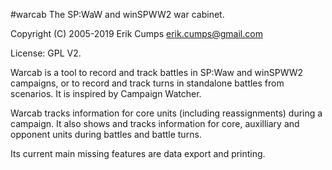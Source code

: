 #warcab
The SP:WaW and winSPWW2 war cabinet.

Copyright (C) 2005-2019 Erik Cumps <erik.cumps@gmail.com>

License: GPL V2.

Warcab is a tool to record and track battles in SP:Waw and winSPWW2 campaigns,
or to record and track turns in standalone battles from scenarios. It is
inspired by Campaign Watcher.

Warcab tracks information for core units (including reassignments) during a
campaign. It also shows and tracks information for core, auxilliary and opponent
units during battles and battle turns.

Its current main missing features are data export and printing.
